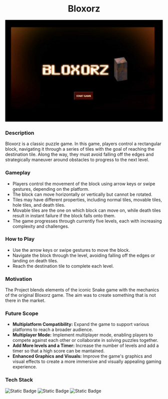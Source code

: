 <div align="center">
  
# Bloxorz
<img src="assets/home-page.png" alt="Game Screenshot">
</div>

### Description
Bloxorz is a classic puzzle game. In this game, players control a rectangular block, navigating it through a series of tiles with the goal of reaching the destination tile. Along the way, they must avoid falling off the edges and strategically maneuver around obstacles to progress to the next level.

### Gameplay
- Players control the movement of the block using arrow keys or swipe gestures, depending on the platform.
- The block can move horizontally or vertically but cannot be rotated.
- Tiles may have different properties, including normal tiles, movable tiles, hole tiles, and death tiles.
- Movable tiles are the one on which block can move on, while death tiles result in instant failure if the block falls onto them.
- The game progresses through currently five levels, each with increasing complexity and challenges.

### How to Play
- Use the arrow keys or swipe gestures to move the block.
- Navigate the block through the level, avoiding falling off the edges or landing on death tiles.
- Reach the destination tile to complete each level.


### Motivation
The Project blends elements of the iconic Snake game with the mechanics of the original Bloxorz game. The aim was to create something that is not there in the market.

### Future Scope
- **Multiplatform Compatibility:** Expand the game to support various platforms to reach a broader audience.
- **Multiplayer Mode:** Implement multiplayer mode, enabling players to compete against each other or collaborate in solving puzzles together.
- **Add More levels and a Timer:** Increase the number of levels and add a timer so that a high score can be mantained.
- **Enhanced Graphics and Visuals:** Improve the game's graphics and visual effects to create a more immersive and visually appealing gaming experience.

### Tech Stack
![Static Badge](https://img.shields.io/badge/HTML-101010?logo=html5&logoColor=%23E34F26) 
![Static Badge](https://img.shields.io/badge/CSS-101010?logo=html5&logoColor=%23E34F26) 
![Static Badge](https://img.shields.io/badge/Javascript-101010?logo=html5&logoColor=%23E34F26) 
